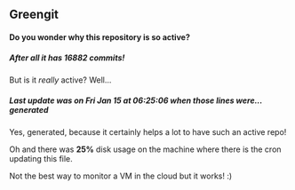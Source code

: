 ## Greengit

#### Do you wonder why this repository is so active?

##### After all it has 16882 commits!

But is it *really* active? Well...

##### Last update was on Fri Jan 15 at 06:25:06 when those lines were... generated

Yes, generated, because it certainly helps a lot to have such an active repo!

Oh and there was **25%** disk usage on the machine
where there is the cron updating this file.

Not the best way to monitor a VM in the cloud but it works! :)
